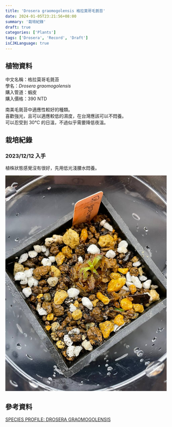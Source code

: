 ```yaml
---
title: 'Drosera graomogolensis 格拉莫哥毛氈苔'
date: 2024-01-05T23:21:56+08:00
summary: '栽培紀錄'
draft: true
categories: ['Plants']
tags: ['Drosera', 'Record', 'Draft']
isCJKLanguage: true
---
```


## 植物資料

中文名稱：格拉莫哥毛氈苔  
學名：*Drosera graomogolensis*  
購入管道：蝦皮  
購入價格：390 NTD  

南美毛氈苔中適應性較好的種類。  
喜歡強光，且可以適應較低的濕度，在台灣應該可以不悶養。  
可以忍受到 30℃ 的日溫，不過似乎需要降低夜溫。  

## 栽培紀錄

### 2023/12/12 入手

植株狀態感覺沒有很好，先用低光淺腰水悶養。  

![2023-12-12](./images/2023-12-12.jpg)

## 參考資料

[SPECIES PROFILE: DROSERA GRAOMOGOLENSIS](https://www.carnivorousjourney.com/p/species-profile-drosera-graomogolensis)
